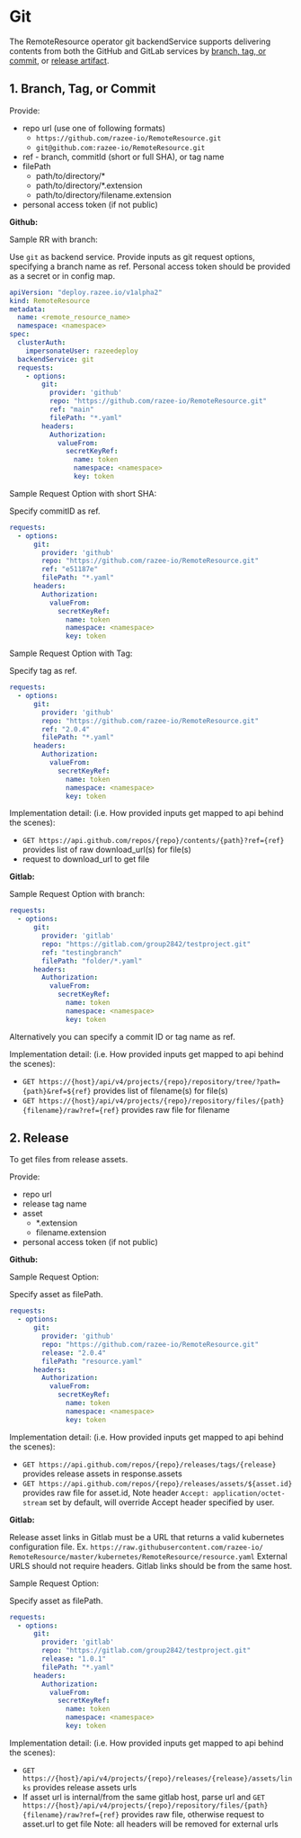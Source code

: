 # Git

The RemoteResource operator git backendService supports delivering contents from
both the GitHub and GitLab services by
[branch, tag, or commit](#1-branch-tag-or-commit),
 or [release artifact](#2-release).

## 1. Branch, Tag, or Commit

Provide:

* repo url (use one of following formats)
  * `https://github.com/razee-io/RemoteResource.git`
  * `git@github.com:razee-io/RemoteResource.git`
* ref - branch, commitId (short or full SHA), or tag name
* filePath
  * path/to/directory/*
  * path/to/directory/*.extension
  * path/to/directory/filename.extension
* personal access token (if not public)

**Github:**

Sample RR with branch:

Use `git` as backend service.
Provide inputs as git request options, specifying a branch name as ref.
Personal access token should be provided as a secret or in config map.

```yaml
apiVersion: "deploy.razee.io/v1alpha2"
kind: RemoteResource
metadata:
  name: <remote_resource_name>
  namespace: <namespace>
spec:
  clusterAuth:
    impersonateUser: razeedeploy
  backendService: git
  requests:
    - options:
        git:
          provider: 'github'
          repo: "https://github.com/razee-io/RemoteResource.git"
          ref: "main"
          filePath: "*.yaml"
        headers:
          Authorization:
            valueFrom:
              secretKeyRef:
                name: token
                namespace: <namespace>
                key: token
```

Sample Request Option with short SHA:

Specify commitID as ref.

```yaml
requests:
  - options:
      git:
        provider: 'github'
        repo: "https://github.com/razee-io/RemoteResource.git"
        ref: "e51187e"
        filePath: "*.yaml"
      headers:
        Authorization:
          valueFrom:
            secretKeyRef:
              name: token
              namespace: <namespace>
              key: token
```

Sample Request Option with Tag:

Specify tag as ref.

```yaml
requests:
  - options:
      git:
        provider: 'github'
        repo: "https://github.com/razee-io/RemoteResource.git"
        ref: "2.0.4"
        filePath: "*.yaml"
      headers:
        Authorization:
          valueFrom:
            secretKeyRef:
              name: token
              namespace: <namespace>
              key: token
```

Implementation detail:
(i.e. How provided inputs get mapped to api behind the scenes):

* `GET https://api.github.com/repos/{repo}/contents/{path}?ref={ref}`
provides list of raw download_url(s) for file(s)
* request to download_url to get file

**Gitlab:**

Sample Request Option with branch:

```yaml
requests:
  - options:
      git:
        provider: 'gitlab'
        repo: "https://gitlab.com/group2842/testproject.git"
        ref: "testingbranch"
        filePath: "folder/*.yaml"
      headers:
        Authorization:
          valueFrom:
            secretKeyRef:
              name: token
              namespace: <namespace>
              key: token
```

Alternatively you can specify a commit ID or tag name as ref.

Implementation detail:
(i.e. How provided inputs get mapped to api behind the scenes):

* `GET https://{host}/api/v4/projects/{repo}/repository/tree/?path={path}&ref=${ref}`
provides list of filename(s) for file(s)
* `GET https://{host}/api/v4/projects/{repo}/repository/files/{path}{filename}/raw?ref={ref}`
provides raw file for filename

## 2. Release

To get files from release assets.

Provide:

* repo url
* release tag name
* asset
  * *.extension
  * filename.extension
* personal access token (if not public)

**Github:**

Sample Request Option:

Specify asset as filePath.

```yaml
requests:
  - options:
      git:
        provider: 'github'
        repo: "https://github.com/razee-io/RemoteResource.git"
        release: "2.0.4"
        filePath: "resource.yaml"
      headers:
        Authorization:
          valueFrom:
            secretKeyRef:
              name: token
              namespace: <namespace>
              key: token
```

Implementation detail:
(i.e. How provided inputs get mapped to api behind the scenes):

* `GET https://api.github.com/repos/{repo}/releases/tags/{release}`
provides release assets in response.assets
* `GET https://api.github.com/repos/{repo}/releases/assets/${asset.id}`
provides raw file for asset.id,
Note header `Accept: application/octet-stream` set by default,
will override Accept header specified by user.

**Gitlab:**

Release asset links in Gitlab must be a URL that
returns a valid kubernetes configuration file.
Ex. `https://raw.githubusercontent.com/razee-io/
RemoteResource/master/kubernetes/RemoteResource/resource.yaml`
External URLS should not require headers.
Gitlab links should be from the same host.

Sample Request Option:

Specify asset as filePath.

```yaml
requests:
  - options:
      git:
        provider: 'gitlab'
        repo: "https://gitlab.com/group2842/testproject.git"
        release: "1.0.1"
        filePath: "*.yaml"
      headers:
        Authorization:
          valueFrom:
            secretKeyRef:
              name: token
              namespace: <namespace>
              key: token
```

Implementation detail:
(i.e. How provided inputs get mapped to api behind the scenes):

* `GET https://{host}/api/v4/projects/{repo}/releases/{release}/assets/links`
provides release assets urls
* If asset url is internal/from the same gitlab host, parse url and
`GET https://{host}/api/v4/projects/{repo}/repository/files/{path}{filename}/raw?ref={ref}`
provides raw file, otherwise request to asset.url to get file
Note: all headers will be removed for external urls
